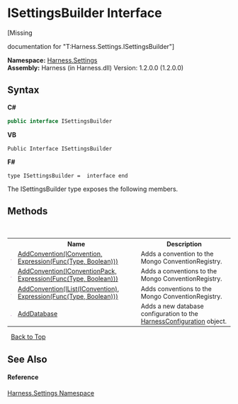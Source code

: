 # ISettingsBuilder Interface
 

\[Missing <summary> documentation for "T:Harness.Settings.ISettingsBuilder"\]

**Namespace:**&nbsp;<a href="71b20054-d355-35ae-710d-5484ba2d4fce">Harness.Settings</a><br />**Assembly:**&nbsp;Harness (in Harness.dll) Version: 1.2.0.0 (1.2.0.0)

## Syntax

**C#**<br />
``` C#
public interface ISettingsBuilder
```

**VB**<br />
``` VB
Public Interface ISettingsBuilder
```

**F#**<br />
``` F#
type ISettingsBuilder =  interface end
```

The ISettingsBuilder type exposes the following members.


## Methods
&nbsp;<table><tr><th></th><th>Name</th><th>Description</th></tr><tr><td>![Public method](media/pubmethod.gif "Public method")</td><td><a href="08c1334b-7741-c21e-aa8f-0a56e98ff672">AddConvention(IConvention, Expression(Func(Type, Boolean)))</a></td><td>
Adds a convention to the Mongo ConventionRegistry.</td></tr><tr><td>![Public method](media/pubmethod.gif "Public method")</td><td><a href="0e2243df-c7c7-0480-8db9-9151f9012209">AddConvention(IConventionPack, Expression(Func(Type, Boolean)))</a></td><td>
Adds a conventions to the Mongo ConventionRegistry.</td></tr><tr><td>![Public method](media/pubmethod.gif "Public method")</td><td><a href="bbf93007-ee5b-4a04-8f65-f2324d851e13">AddConvention(IList(IConvention), Expression(Func(Type, Boolean)))</a></td><td>
Adds conventions to the Mongo ConventionRegistry.</td></tr><tr><td>![Public method](media/pubmethod.gif "Public method")</td><td><a href="1d4e13d1-2b3d-2a3d-b26a-db590c89c73c">AddDatabase</a></td><td>
Adds a new database configuration to the <a href="aea1a0da-0211-3e8d-e69f-7300dd07906e">HarnessConfiguration</a> object.</td></tr></table>&nbsp;
<a href="#isettingsbuilder-interface">Back to Top</a>

## See Also


#### Reference
<a href="71b20054-d355-35ae-710d-5484ba2d4fce">Harness.Settings Namespace</a><br />